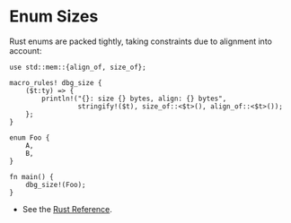 # Enum Sizes

Rust enums are packed tightly, taking constraints due to alignment into account:

```rust,editable
use std::mem::{align_of, size_of};

macro_rules! dbg_size {
    ($t:ty) => {
        println!("{}: size {} bytes, align: {} bytes",
                 stringify!($t), size_of::<$t>(), align_of::<$t>());
    };
}

enum Foo {
    A,
    B,
}

fn main() {
    dbg_size!(Foo);
}
```

* See the [Rust Reference](https://doc.rust-lang.org/reference/type-layout.html).
